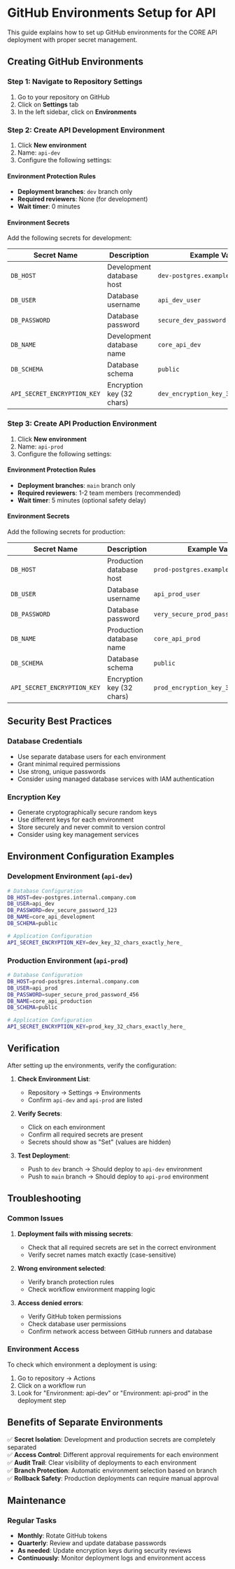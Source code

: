 # GitHub Environments Setup for API

This guide explains how to set up GitHub environments for the CORE API deployment with proper secret management.

## Creating GitHub Environments

### Step 1: Navigate to Repository Settings

1. Go to your repository on GitHub
2. Click on **Settings** tab
3. In the left sidebar, click on **Environments**

### Step 2: Create API Development Environment

1. Click **New environment**
2. Name: `api-dev`
3. Configure the following settings:

#### Environment Protection Rules
- **Deployment branches**: `dev` branch only
- **Required reviewers**: None (for development)
- **Wait timer**: 0 minutes

#### Environment Secrets
Add the following secrets for development:

| Secret Name | Description | Example Value |
|-------------|-------------|---------------|
| `DB_HOST` | Development database host | `dev-postgres.example.com` |
| `DB_USER` | Database username | `api_dev_user` |
| `DB_PASSWORD` | Database password | `secure_dev_password` |
| `DB_NAME` | Development database name | `core_api_dev` |
| `DB_SCHEMA` | Database schema | `public` |
| `API_SECRET_ENCRYPTION_KEY` | Encryption key (32 chars) | `dev_encryption_key_32_characters` |

### Step 3: Create API Production Environment

1. Click **New environment**
2. Name: `api-prod`
3. Configure the following settings:

#### Environment Protection Rules
- **Deployment branches**: `main` branch only
- **Required reviewers**: 1-2 team members (recommended)
- **Wait timer**: 5 minutes (optional safety delay)

#### Environment Secrets
Add the following secrets for production:

| Secret Name | Description | Example Value |
|-------------|-------------|---------------|
| `DB_HOST` | Production database host | `prod-postgres.example.com` |
| `DB_USER` | Database username | `api_prod_user` |
| `DB_PASSWORD` | Database password | `very_secure_prod_password` |
| `DB_NAME` | Production database name | `core_api_prod` |
| `DB_SCHEMA` | Database schema | `public` |
| `API_SECRET_ENCRYPTION_KEY` | Encryption key (32 chars) | `prod_encryption_key_32_characters` |

## Security Best Practices

### Database Credentials
- Use separate database users for each environment
- Grant minimal required permissions
- Use strong, unique passwords
- Consider using managed database services with IAM authentication



### Encryption Key
- Generate cryptographically secure random keys
- Use different keys for each environment
- Store securely and never commit to version control
- Consider using key management services

## Environment Configuration Examples

### Development Environment (`api-dev`)
```bash
# Database Configuration
DB_HOST=dev-postgres.internal.company.com
DB_USER=api_dev
DB_PASSWORD=dev_secure_password_123
DB_NAME=core_api_development
DB_SCHEMA=public

# Application Configuration  
API_SECRET_ENCRYPTION_KEY=dev_key_32_chars_exactly_here_
```

### Production Environment (`api-prod`)
```bash
# Database Configuration
DB_HOST=prod-postgres.internal.company.com
DB_USER=api_prod
DB_PASSWORD=super_secure_prod_password_456
DB_NAME=core_api_production
DB_SCHEMA=public

# Application Configuration
API_SECRET_ENCRYPTION_KEY=prod_key_32_chars_exactly_here_
```

## Verification

After setting up the environments, verify the configuration:

1. **Check Environment List**:
   - Repository → Settings → Environments
   - Confirm `api-dev` and `api-prod` are listed

2. **Verify Secrets**:
   - Click on each environment
   - Confirm all required secrets are present
   - Secrets should show as "Set" (values are hidden)

3. **Test Deployment**:
   - Push to `dev` branch → Should deploy to `api-dev` environment
   - Push to `main` branch → Should deploy to `api-prod` environment

## Troubleshooting

### Common Issues

1. **Deployment fails with missing secrets**:
   - Check that all required secrets are set in the correct environment
   - Verify secret names match exactly (case-sensitive)

2. **Wrong environment selected**:
   - Verify branch protection rules
   - Check workflow environment mapping logic

3. **Access denied errors**:
   - Verify GitHub token permissions
   - Check database user permissions
   - Confirm network access between GitHub runners and database

### Environment Access

To check which environment a deployment is using:

1. Go to repository → Actions
2. Click on a workflow run
3. Look for "Environment: api-dev" or "Environment: api-prod" in the deployment step

## Benefits of Separate Environments

✅ **Secret Isolation**: Development and production secrets are completely separated  
✅ **Access Control**: Different approval requirements for each environment  
✅ **Audit Trail**: Clear visibility of deployments to each environment  
✅ **Branch Protection**: Automatic environment selection based on branch  
✅ **Rollback Safety**: Production deployments can require manual approval  

## Maintenance

### Regular Tasks
- **Monthly**: Rotate GitHub tokens
- **Quarterly**: Review and update database passwords
- **As needed**: Update encryption keys during security reviews
- **Continuously**: Monitor deployment logs and environment access 